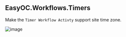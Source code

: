 ﻿## EasyOC.Workflows.Timers

Make the `Timer Workflow Activty` support site time zone.

![image](https://user-images.githubusercontent.com/15613121/221368439-b5528e1e-44cc-43c1-abea-7428d7c98f2a.png)
